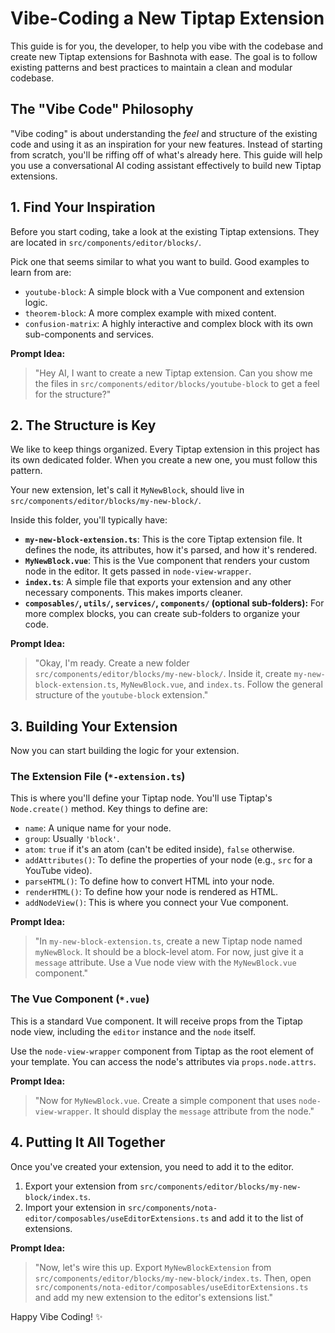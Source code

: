 # Vibe-Coding a New Tiptap Extension

This guide is for you, the developer, to help you vibe with the codebase and create new Tiptap extensions for Bashnota with ease. The goal is to follow existing patterns and best practices to maintain a clean and modular codebase.

## The "Vibe Code" Philosophy

"Vibe coding" is about understanding the *feel* and structure of the existing code and using it as an inspiration for your new features. Instead of starting from scratch, you'll be riffing off of what's already here. This guide will help you use a conversational AI coding assistant effectively to build new Tiptap extensions.

## 1. Find Your Inspiration

Before you start coding, take a look at the existing Tiptap extensions. They are located in `src/components/editor/blocks/`.

Pick one that seems similar to what you want to build. Good examples to learn from are:
- `youtube-block`: A simple block with a Vue component and extension logic.
- `theorem-block`: A more complex example with mixed content.
- `confusion-matrix`: A highly interactive and complex block with its own sub-components and services.

**Prompt Idea:**
> "Hey AI, I want to create a new Tiptap extension. Can you show me the files in `src/components/editor/blocks/youtube-block` to get a feel for the structure?"

## 2. The Structure is Key

We like to keep things organized. Every Tiptap extension in this project has its own dedicated folder. When you create a new one, you must follow this pattern.

Your new extension, let's call it `MyNewBlock`, should live in `src/components/editor/blocks/my-new-block/`.

Inside this folder, you'll typically have:

- **`my-new-block-extension.ts`**: This is the core Tiptap extension file. It defines the node, its attributes, how it's parsed, and how it's rendered.
- **`MyNewBlock.vue`**: This is the Vue component that renders your custom node in the editor. It gets passed in `node-view-wrapper`.
- **`index.ts`**: A simple file that exports your extension and any other necessary components. This makes imports cleaner.
- **`composables/`, `utils/`, `services/`, `components/` (optional sub-folders):** For more complex blocks, you can create sub-folders to organize your code.

**Prompt Idea:**
> "Okay, I'm ready. Create a new folder `src/components/editor/blocks/my-new-block/`. Inside it, create `my-new-block-extension.ts`, `MyNewBlock.vue`, and `index.ts`. Follow the general structure of the `youtube-block` extension."

## 3. Building Your Extension

Now you can start building the logic for your extension.

### The Extension File (`*-extension.ts`)

This is where you'll define your Tiptap node. You'll use Tiptap's `Node.create()` method. Key things to define are:
- `name`: A unique name for your node.
- `group`: Usually `'block'`.
- `atom`: `true` if it's an atom (can't be edited inside), `false` otherwise.
- `addAttributes()`: To define the properties of your node (e.g., `src` for a YouTube video).
- `parseHTML()`: To define how to convert HTML into your node.
- `renderHTML()`: To define how your node is rendered as HTML.
- `addNodeView()`: This is where you connect your Vue component.

**Prompt Idea:**
> "In `my-new-block-extension.ts`, create a new Tiptap node named `myNewBlock`. It should be a block-level atom. For now, just give it a `message` attribute. Use a Vue node view with the `MyNewBlock.vue` component."

### The Vue Component (`*.vue`)

This is a standard Vue component. It will receive props from the Tiptap node view, including the `editor` instance and the `node` itself.

Use the `node-view-wrapper` component from Tiptap as the root element of your template. You can access the node's attributes via `props.node.attrs`.

**Prompt Idea:**
> "Now for `MyNewBlock.vue`. Create a simple component that uses `node-view-wrapper`. It should display the `message` attribute from the node."

## 4. Putting It All Together

Once you've created your extension, you need to add it to the editor.

1.  Export your extension from `src/components/editor/blocks/my-new-block/index.ts`.
2.  Import your extension in `src/components/nota-editor/composables/useEditorExtensions.ts` and add it to the list of extensions.

**Prompt Idea:**
> "Now, let's wire this up. Export `MyNewBlockExtension` from `src/components/editor/blocks/my-new-block/index.ts`. Then, open `src/components/nota-editor/composables/useEditorExtensions.ts` and add my new extension to the editor's extensions list."

Happy Vibe Coding! ✨ 